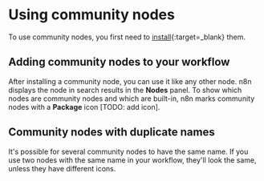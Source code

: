 # Using community nodes

To use community nodes, you first need to [install](/integrations/community-nodes/installation/){:target=_blank} them.

## Adding community nodes to your workflow

After installing a community node, you can use it like any other node. n8n displays the node in search results in the **Nodes** panel. To show which nodes are community nodes and which are built-in, n8n marks community nodes with a **Package** icon [TODO: add icon].

## Community nodes with duplicate names

It's possible for several community nodes to have the same name. If you use two nodes with the same name in your workflow, they'll look the same, unless they have different icons.


